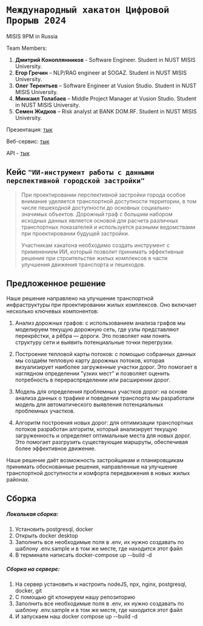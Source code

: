 # `Международный хакатон Цифровой Прорыв 2024`

MISIS 9PM in Russia

Team Members:

1. **Дмитрий Коноплянников** - Software Engineer. Student in NUST MISIS University. 
2. **Егор Гречин** – NLP/RAG engineer at SOGAZ. Student in NUST MISIS University. 
3. **Олег Терентьев** – Software Engineer at Vusion Studio. Student in NUST MISIS University. 
4. **Минкаил Толабаев** – Middle Project Manager at Vusion Studio. Student in NUST MISIS University. 
5. **Семен Жидков** – Risk analyst at BANK DOM.RF. Student in NUST MISIS University. 

Презентация: [тык]()

Веб-сервис: [тык]()

API - [тык]()

## Кейс `"ИИ-инструмент работы с данными перспективной городской застройки"`

> При проектировании перспективной застройки города особое внимание уделяется транспортной доступности территории, в том числе пешеходной доступности до основных социально-значимых объектов. Дорожный граф с большим набором исходных данных является основой для расчета различных транспортных показателей и используется разными ведомствами при проектировании будущей застройки.
>
> Участникам хакатона необходимо создать инструмент с применением ИИ, который позволит принимать эффективные решения при строительстве жилых комплексов в части улучшения движения транспорта и пешеходов.

## Предложенное решение

Наше решение направлено на улучшение транспортной инфраструктуры при проектировании жилых комплексов. Оно включает несколько ключевых компонентов:

1. Анализ дорожных графов: с использованием анализа графов мы моделируем текущую дорожную сеть, где узлы представляют перекрёстки, а рёбра — дороги. Это позволяет нам понять структуру сети и выявить потенциальные точки перегрузки.

2. Построение тепловой карты потоков: с помощью собранных данных мы создаём тепловую карту дорожных потоков, которая визуализирует наиболее загруженные участки дорог. Это помогает в наглядном определении "узких мест" и позволяет оценить потребность в перераспределении или расширении дорог.

3. Модель для определения проблемных участков дорог: на основе анализа данных о трафике и поведения транспорта мы разработали модель для автоматического выявления потенциальных проблемных участков.

4. Алгоритм построения новых дорог: для оптимизации транспортных потоков разработан алгоритм, который анализирует текущую загруженность и определяет оптимальные места для новых дорог. Это помогает разгрузить существующие маршруты, обеспечивая более эффективное движение.

Наше решение даёт возможность застройщикам и планировщикам принимать обоснованные решения, направленные на улучшение транспортной доступности и комфорта передвижения в новых жилых районах.

## Сборка

##### Локалькая сборка:

1. Установить postgresql, docker
2. Открыть docker desktop
3. Заполнить все необходимые поля в .env, их нужно создавать по шаблону .env.sample и в том же месте, где находится этот файл
4. В терминале написать docker-compose up --build -d

##### Сборка на сервере:

1. На сервер установить и настроить nodeJS, npx, nginx, postgresql, docker, git
2. С помощью git клонируем нашу репозиторию
3. Заполнить все необходимые поля в .env, их нужно создавать по шаблону .env.sample и в том же месте, где находится этот файл
4. И запускаем наш docker compose up --build -d
